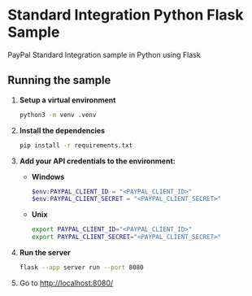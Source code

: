 # Standard Integration Python Flask Sample

PayPal Standard Integration sample in Python using Flask

## Running the sample

1. **Setup a virtual environment**

   ```sh
   python3 -m venv .venv
   ```

1. **Install the dependencies**

   ```sh
   pip install -r requirements.txt
   ```

1. **Add your API credentials to the environment:**

   - **Windows**

     ```powershell
     $env:PAYPAL_CLIENT_ID = "<PAYPAL_CLIENT_ID>"
     $env:PAYPAL_CLIENT_SECRET = "<PAYPAL_CLIENT_SECRET>"
     ```

   - **Unix**

     ```bash
     export PAYPAL_CLIENT_ID="<PAYPAL_CLIENT_ID>"
     export PAYPAL_CLIENT_SECRET="<PAYPAL_CLIENT_SECRET>"
     ```

1. **Run the server**

   ```sh
   flask --app server run --port 8080
   ```

1. Go to [http://localhost:8080/](http://localhost:8080/)
